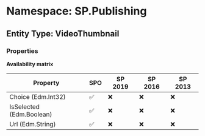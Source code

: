 # Namespace: SP.Publishing

## Entity Type: VideoThumbnail

### Properties

**Availability matrix**

Property | SPO | SP 2019 | SP 2016 | SP 2013
----------|-----|---------|---------|--------
Choice (Edm.Int32) | ✅ | ❌ | ❌ | ❌
IsSelected (Edm.Boolean) | ✅ | ❌ | ❌ | ❌
Url (Edm.String) | ✅ | ❌ | ❌ | ❌

